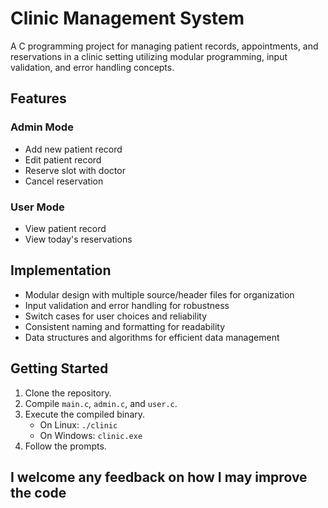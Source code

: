 # Clinic Management System

A C programming project for managing patient records, appointments, and reservations in a clinic setting utilizing modular programming, input validation, and error handling concepts.

## Features

### Admin Mode

- Add new patient record
- Edit patient record
- Reserve slot with doctor
- Cancel reservation

### User Mode

- View patient record
- View today's reservations

## Implementation

- Modular design with multiple source/header files for organization
- Input validation and error handling for robustness
- Switch cases for user choices and reliability
- Consistent naming and formatting for readability
- Data structures and algorithms for efficient data management

## Getting Started

1. Clone the repository.
2. Compile `main.c`, `admin.c`, and `user.c`.
3. Execute the compiled binary.
   - On Linux: `./clinic`
   - On Windows: `clinic.exe`
4. Follow the prompts.

## I welcome any feedback on how I may improve the code
